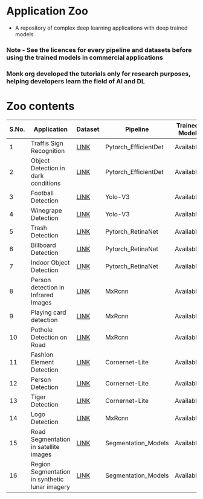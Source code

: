 # Application Zoo

  - A repository of complex deep learning applications with deep trained models
  
  
### Note - See the licences for every pipeline and datasets before using the trained models in commercial applications

### Monk org developed the tutorials only for research purposes, helping developers learn the field of AI and DL



# Zoo contents



| S.No. | Application                                    | Dataset                                                                              | Pipeline             | Trained Model | How to use/create                                                                                                                                                                              |
|-------|------------------------------------------------|--------------------------------------------------------------------------------------|----------------------|---------------|------------------------------------------------------------------------------------------------------------------------------------------------------------------------------------------------|
| 1     | Traffis Sign Recognition                       | [LINK](http://cvrr.ucsd.edu/LISA/lisa-traffic-sign-dataset.html)                     | Pytorch_EfficientDet | Available     | [LINK](https://github.com/Tessellate-Imaging/Monk_Object_Detection/blob/master/example_zoo/Example%20-%20LISA%20Traffic%20Sign%20Recognition%20(Multi-GPU).ipynb)                              |
| 2     | Object Detection in dark conditions            | [LINK](https://github.com/cs-chan/Exclusively-Dark-Image-Dataset)                    | Pytorch_EfficientDet | Available     | [LINK](https://github.com/Tessellate-Imaging/Monk_Object_Detection/blob/master/example_zoo/Example%20-%20Object%20Detection%20in%20low%20lighting%20conditions.ipynb)                          |
| 3     | Football Detection                             | [LINK](https://storage.googleapis.com/openimages/web/index.html)                     | Yolo-V3              | Available     | [LINK](https://github.com/Tessellate-Imaging/Monk_Object_Detection/blob/master/application_model_zoo/Example%20-%20FootBall%20detection.ipynb)                                                 |
| 4     | Winegrape Detection                            | [LINK](https://github.com/thsant/wgisd)                                              | Yolo-V3              | Available     | [LINK](https://github.com/Tessellate-Imaging/Monk_Object_Detection/blob/master/application_model_zoo/Example%20-%20Wine%20Grape%20Instance%20Detection%20Dataset.ipynb)                        |
| 5     | Trash Detection                                | [LINK](http://tacodataset.org/)                                                      | Pytorch_RetinaNet    | Available     | [LINK](https://github.com/Tessellate-Imaging/Monk_Object_Detection/blob/master/application_model_zoo/Example%20-%20Trash%20(Waste)%20Detection.ipynb)                                          |
| 6     | Billboard Detection                            | [LINK](https://storage.googleapis.com/openimages/web/index.html)                     | Pytorch_RetinaNet    | Available     | [LINK](https://github.com/Tessellate-Imaging/Monk_Object_Detection/blob/master/application_model_zoo/Example%20-%20Billboard%20(Hoarding%20detection).ipynb)                                   |
| 7     | Indoor Object Detection                        | [LINK](https://storage.googleapis.com/openimages/web/index.html)                     | Pytorch_RetinaNet    | Available     | [LINK](https://github.com/Tessellate-Imaging/Monk_Object_Detection/blob/master/application_model_zoo/Example%20-%20Indoor%20Image%20Object%20Detection%20and%20Tagging.ipynb)                  |
| 8     | Person detection in Infrared Images            | [LINK](https://camel.ece.gatech.edu/)                                                | MxRcnn               | Available     | [LINK](https://github.com/Tessellate-Imaging/Monk_Object_Detection/blob/master/application_model_zoo/Example%20-%20person%20detection%20in%20infrared%20images.ipynb)                          |
| 9     | Playing card detection                         | [LINK](https://www.kaggle.com/luantm/playing-card)                                   | MxRcnn               | Available     | [LINK](https://github.com/Tessellate-Imaging/Monk_Object_Detection/blob/master/application_model_zoo/Example%20-%20playing%20card%20detection.ipynb)                                           |
| 10    | Pothole Detection on Road                      | [LINK](https://www.kaggle.com/chitholian/annotated-potholes-dataset)                 | MxRcnn               | Available     | [LINK](https://github.com/Tessellate-Imaging/Monk_Object_Detection/blob/master/application_model_zoo/Example%20-%20Pothole%20detection%20on%20roads.ipynb)                                     |
| 11    | Fashion Element Detection                      | [LINK](https://github.com/switchablenorms/DeepFashion2)                              | Cornernet-Lite       | Available     | [LINK](https://github.com/Tessellate-Imaging/Monk_Object_Detection/blob/master/application_model_zoo/Example%20-%20Fashion%20detector%20on%20DeepFashion2%20Dataset.ipynb)                     |
| 12    | Person Detection                               | [LINK](https://wider-challenge.org/2019.html)                                        | Cornernet-Lite       | Available     | [LINK](https://github.com/Tessellate-Imaging/Monk_Object_Detection/blob/master/application_model_zoo/Example%20-%20Person%20Detection%20on%20WIDER%20Dataset.ipynb)                            |
| 13    | Tiger Detection                                | [LINK](https://storage.googleapis.com/openimages/web/index.html)                     | Cornernet-Lite       | Available     | [LINK](https://github.com/Tessellate-Imaging/Monk_Object_Detection/blob/master/application_model_zoo/Example%20-%20Tiger%20detection%20using%20Cornernet-Saccade%20(No%20Val%20Dataset).ipynb) |
| 14    | Logo Detection                                 | [LINK](https://qmul-openlogo.github.io/)                                             | MxRcnn               | Available     | [LINK](https://github.com/Tessellate-Imaging/Monk_Object_Detection/blob/master/application_model_zoo/Example%20-%20logo%20detection.ipynb)                                                     |
| 15    | Road Segmentation in satellite images          | [LINK](https://www.kaggle.com/insaff/massachusetts-roads-dataset)                    | Segmentation_Models  | Available     | [LINK](https://github.com/Tessellate-Imaging/Monk_Object_Detection/blob/master/application_model_zoo/Example%20-%20Road%20segmentation%20on%20Satellite%20Imageset.ipynb)                      |
| 16    | Region Segmentation in synthetic lunar imagery | [LINK](https://www.kaggle.com/romainpessia/artificial-lunar-rocky-landscape-dataset) | Segmentation_Models  | Available     | [LINK](https://github.com/Tessellate-Imaging/Monk_Object_Detection/blob/master/application_model_zoo/Example%20-%20Region%20segmentation%20in%20synthetic%20lunar%20dataset.ipynb)             |
